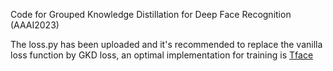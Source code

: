 Code for Grouped Knowledge Distillation for Deep Face Recognition (AAAI2023)

The loss.py has been uploaded and it's recommended to replace the vanilla loss function by GKD loss, an optimal implementation for training is [Tface](https://github.com/Tencent/TFace/tree/master/recognition/tasks/ekd)
